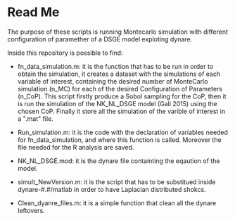 # Read Me
The purpose of these scripts is running Montecarlo simulation with different configuration of paramether of a DSGE model exploting dynare.

Inside this repository is possible to find:

-	fn_data_simulation.m:
	it is the function that has to be run in order to obtain the simulation, it creates a dataset with the simulations of each variable of interest, 	containing the desired number of MonteCarlo simulation (n_MC) for each of      the desired Configuration of Parameters (n_CoP). This script firstly produce a Sobol sampling for the CoP, then it is run the simulation of the NK_NL_DSGE model (Gali 2015) using the chosen CoP. Finally it store all the      simulation of the varible of interest in a ".mat"   file.

- Run_simulation.m:
	it is the code with the declaration of variables needed for fn_data_simulation, and where this function is called. Moreover the file needed for the R analysis are saved.

-	NK_NL_DSGE.mod:
	it is the dynare file containting the eqaution of the model.

-	simult_NewVersion.m:
	it is the script that has to be substitued inside dynare-#.#/matlab in order to have Laplacian distributed shokcs.

- Clean_dyanre_files.m:
  it is a simple function that clean all the dynare leftovers.
  

